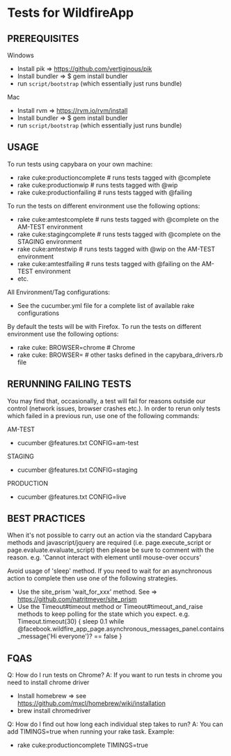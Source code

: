 # Tests for WildfireApp

## PREREQUISITES

Windows

 * Install pik => https://github.com/vertiginous/pik
 * Install bundler =>  $ gem install bundler 
 * run `script/bootstrap` (which essentially just runs bundle)

Mac

 * Install rvm => https://rvm.io/rvm/install
 * Install bundler =>  $ gem install bundler
 * run `script/bootstrap` (which essentially just runs bundle)

## USAGE

To run tests using capybara on your own machine:

 *   rake cuke:productioncomplete # runs tests tagged with @complete
 *   rake cuke:productionwip # runs tests tagged with @wip
 *   rake cuke:productionfailing # runs tests tagged with @failing

To run the tests on different environment use the following options:

 *   rake cuke:amtestcomplete # runs tests tagged with @complete on the AM-TEST environment
 *   rake cuke:stagingcomplete # runs tests tagged with @complete on the STAGING environment
 *   rake cuke:amtestwip # runs tests tagged with @wip on the AM-TEST environment
 *   rake cuke:amtestfailing # runs tests tagged with @failing on the AM-TEST environment
 *   etc.

All Environment/Tag configurations:

 * See the cucumber.yml file for a complete list of available rake configurations

By default the tests will be with Firefox. To run the tests on different environment use the following options:

 *   rake cuke:<your-task> BROWSER=chrome # Chrome
 *   rake cuke:<your-task> BROWSER=<your-browser> # other tasks defined in the capybara_drivers.rb file

## RERUNNING FAILING TESTS

You may find that, occasionally, a test will fail for reasons outside our control (network issues, browser crashes etc.). In order to rerun only tests which failed in a previous run, use one of the following commands:

AM-TEST

* cucumber @features.txt CONFIG=am-test

STAGING

* cucumber @features.txt CONFIG=staging

PRODUCTION

 * cucumber @features.txt CONFIG=live

## BEST PRACTICES

 When it's not possible to carry out an action via the standard Capybara methods and javascript/jquery are required (i.e. page.execute_script or page.evaluate.evaluate_script) then please be sure to comment with the reason. e.g. 'Cannot interact with element until mouse-over occurs'

Avoid usage of 'sleep' method. If you need to wait for an asynchronous action to complete then use one of the following strategies.

* Use the site_prism 'wait_for_xxx' method. See => https://github.com/natritmeyer/site_prism
* Use the Timeout#timeout method or Timeout#timeout_and_raise methods to keep polling for the state which you expect. e.g. Timeout.timeout(30) { sleep 0.1 while @facebook.wildfire_app_page.asynchronous_messages_panel.contains_message('Hi everyone')? == false }

## FQAS
Q: How do I run tests on Chrome?
A: If you want to run tests in chrome you need to install chrome driver

 * Install homebrew => see https://github.com/mxcl/homebrew/wiki/installation
 * brew install chromedriver

Q: How do I find out how long each individual step takes to run?
A: You can add TIMINGS=true when running your rake task. Example:
 * rake cuke:productioncomplete TIMINGS=true

